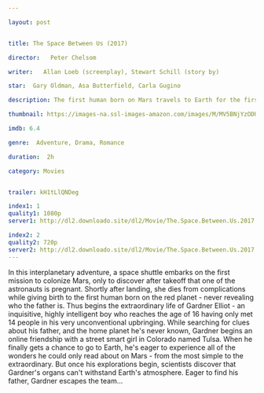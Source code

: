 ```yaml
---

layout: post


title: The Space Between Us (2017)

director:   Peter Chelsom

writer:   Allan Loeb (screenplay), Stewart Schill (story by) 

star:  Gary Oldman, Asa Butterfield, Carla Gugino

description: The first human born on Mars travels to Earth for the first time, experiencing the wonders of the planet through fresh eyes. He embarks on an adventure with a street smart girl to discover how he came to be.

thumbnail: https://images-na.ssl-images-amazon.com/images/M/MV5BNjYzODU1OTkwN15BMl5BanBnXkFtZTgwMDA3MTMwMDI@._V1_QL50_SY1000_CR0,0,675,1000_AL_.jpg

imdb: 6.4

genre:  Adventure, Drama, Romance 

duration:  2h

category: Movies


trailer: kH1tLlQNDeg

index1: 1
quality1: 1080p
server1: http://dl2.downloado.site/dl2/Movie/The.Space.Between.Us.2017.1080p.6CH-%5BDownloado.site%5D.mkv

index2: 2
quality2: 720p
server2: http://dl2.downloado.site/dl2/Movie/The.Space.Between.Us.2017.720p-%5BDownloado.site%5D.mkv
---
```

In this interplanetary adventure, a space shuttle embarks on the first mission to colonize Mars, only to discover after takeoff that one of the astronauts is pregnant. Shortly after landing, she dies from complications while giving birth to the first human born on the red planet - never revealing who the father is. Thus begins the extraordinary life of Gardner Elliot - an inquisitive, highly intelligent boy who reaches the age of 16 having only met 14 people in his very unconventional upbringing. While searching for clues about his father, and the home planet he's never known, Gardner begins an online friendship with a street smart girl in Colorado named Tulsa. When he finally gets a chance to go to Earth, he's eager to experience all of the wonders he could only read about on Mars - from the most simple to the extraordinary. But once his explorations begin, scientists discover that Gardner's organs can't withstand Earth's atmosphere. Eager to find his father, Gardner escapes the team...